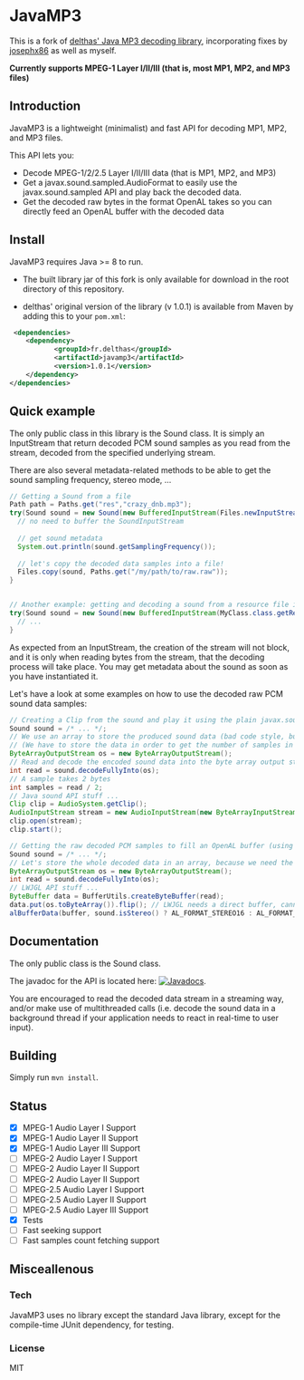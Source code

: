 # JavaMP3

This is a fork of [delthas' Java MP3 decoding library](https://github.com/delthas/JavaMP3), incorporating fixes by [josephx86](https://github.com/josephx86/JavaMP3) as well as myself.

**Currently supports MPEG-1 Layer I/II/III (that is, most MP1, MP2, and MP3 files)**

## Introduction

JavaMP3 is a lightweight (minimalist) and fast API for decoding MP1, MP2, and MP3 files.

This API lets you:
- Decode MPEG-1/2/2.5 Layer I/II/III data (that is MP1, MP2, and MP3)
- Get a javax.sound.sampled.AudioFormat to easily use the javax.sound.sampled API and play back the decoded data.
- Get the decoded raw bytes in the format OpenAL takes so you can directly feed an OpenAL buffer with the decoded data

## Install

JavaMP3 requires Java >= 8 to run.

* The built library jar of this fork is only available for download in the root directory of this repository.

* delthas' original version of the library (v 1.0.1) is available from Maven by adding this to your ```pom.xml```:

```xml
 <dependencies>
    <dependency>       
           <groupId>fr.delthas</groupId>
           <artifactId>javamp3</artifactId>
           <version>1.0.1</version>
    </dependency>
</dependencies>
```


## Quick example

The only public class in this library is the Sound class. It is simply an InputStream that return decoded PCM sound samples as you read from the stream, decoded from the specified underlying stream.

There are also several metadata-related methods to be able to get the sound sampling frequency, stereo mode, ...

```java
// Getting a Sound from a file
Path path = Paths.get("res","crazy_dnb.mp3");
try(Sound sound = new Sound(new BufferedInputStream(Files.newInputStream(path)))) {
  // no need to buffer the SoundInputStream
  
  // get sound metadata
  System.out.println(sound.getSamplingFrequency());
  
  // let's copy the decoded data samples into a file!
  Files.copy(sound, Paths.get("/my/path/to/raw.raw"));
}


// Another example: getting and decoding a sound from a resource file in your JAR
try(Sound sound = new Sound(new BufferedInputStream(MyClass.class.getResourceAsStream("/mp3/rick_astley.mp3")))) {
  // ...
}

```

As expected from an InputStream, the creation of the stream will not block, and it is only when reading bytes from the stream, that the decoding process will take place. You may get metadata about the sound as soon as you have instantiated it.

Let's have a look at some examples on how to use the decoded raw PCM sound data samples:

```java
// Creating a Clip from the sound and play it using the plain javax.sound.sampled API
Sound sound = /* ... */;
// We use an array to store the produced sound data (bad code style, but is okay for short sounds)
// (We have to store the data in order to get the number of samples in it, because of the (dumb) Java sound API)
ByteArrayOutputStream os = new ByteArrayOutputStream();
// Read and decode the encoded sound data into the byte array output stream (blocking)
int read = sound.decodeFullyInto(os);
// A sample takes 2 bytes
int samples = read / 2;
// Java sound API stuff ...
Clip clip = AudioSystem.getClip();
AudioInputStream stream = new AudioInputStream(new ByteArrayInputStream(os.toByteArray()), sound.getAudioFormat(), samples);
clip.open(stream);
clip.start();

// Getting the raw decoded PCM samples to fill an OpenAL buffer (using LWJGL)
Sound sound = /* ... */;
// Let's store the whole decoded data in an array, because we need the number of samples; it's okay for short sounds
ByteArrayOutputStream os = new ByteArrayOutputStream();
int read = sound.decodeFullyInto(os);
// LWJGL API stuff ...
ByteBuffer data = BufferUtils.createByteBuffer(read);
data.put(os.toByteArray()).flip(); // LWJGL needs a direct buffer, cannot simply wrap the BAOS array
alBufferData(buffer, sound.isStereo() ? AL_FORMAT_STEREO16 : AL_FORMAT_MONO16, data, sound.getSamplingFrequency());

```

## Documentation

The only public class is the Sound class.

The javadoc for the API is located here: [![Javadocs](http://www.javadoc.io/badge/fr.delthas/javamp3.svg)](http://www.javadoc.io/doc/fr.delthas/javamp3).

You are encouraged to read the decoded data stream in a streaming way, and/or make use of multithreaded calls (i.e. decode the sound data in a background thread if your application needs to react in real-time to user input).

## Building

Simply run ```mvn install```.


## Status

- [X] MPEG-1 Audio Layer I Support
- [X] MPEG-1 Audio Layer II Support
- [X] MPEG-1 Audio Layer III Support
- [ ] MPEG-2 Audio Layer I Support
- [ ] MPEG-2 Audio Layer II Support
- [ ] MPEG-2 Audio Layer II Support
- [ ] MPEG-2.5 Audio Layer I Support
- [ ] MPEG-2.5 Audio Layer II Support
- [ ] MPEG-2.5 Audio Layer III Support
- [X] Tests
- [ ] Fast seeking support
- [ ] Fast samples count fetching support

## Misceallenous

### Tech

JavaMP3 uses no library except the standard Java library, except for the compile-time JUnit dependency, for testing.

### License

MIT
